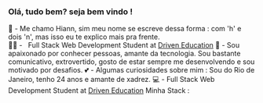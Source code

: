 ### Olá, tudo bem? seja bem vindo !

  🌱 - Me chamo Hiann, sim meu nome se escreve dessa forma : com 'h' e dois 'n', mas isso eu te explico mais pra frente. </br>
  👨‍💻 - &nbsp; Full Stack Web Development Student at <a href="https://www.driven.com.br/">Driven Education</a>
  🦄 - Sou apaixonado por conhecer pessoas, amante da tecnologia. Sou bastante comunicativo, extrovertido, gosto de estar sempre me desenvolvendo e sou motivado por desafios.
  💕 - Algumas curiosidades sobre mim : Sou do Rio de Janeiro, tenho 24 anos e amante de xadrez.
  💻 - Full Stack Web Development Student at <a href="https://www.driven.com.br/">Driven Education</a>
  Minha Stack :

